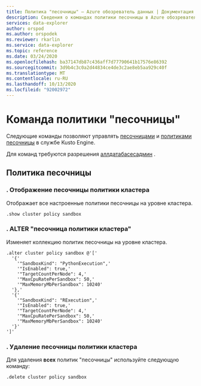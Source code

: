 ```yaml
---
title: Политика "песочницы" — Azure обозреватель данных | Документация Майкрософт
description: Сведения о командах политики песочницы в Azure обозреватель данных. См. статью как показать, настроить и удалить политики песочницы.
services: data-explorer
author: orspod
ms.author: orspodek
ms.reviewer: rkarlin
ms.service: data-explorer
ms.topic: reference
ms.date: 03/24/2020
ms.openlocfilehash: ba37147db87c436aff7d77790641b17576e86392
ms.sourcegitcommit: 3d9b4c3c0a2d44834ce4de3c2ae8eb5aa929c40f
ms.translationtype: MT
ms.contentlocale: ru-RU
ms.lasthandoff: 10/13/2020
ms.locfileid: "92002972"
---
```

# <a name="sandbox-policy-command"></a>Команда политики "песочницы"

Следующие команды позволяют управлять [песочницами](../concepts/sandboxes.md) и [политиками песочницы](sandboxpolicy.md) в службе Kusto Engine.

Для команд требуются разрешения [аллдатабасесадмин](access-control/role-based-authorization.md) .

## <a name="sandbox-policy"></a>Политика песочницы

### <a name="show-cluster-policy-sandbox"></a>. Отображение песочницы политики кластера

Отображает все настроенные политики песочницы на уровне кластера.

```kusto
.show cluster policy sandbox
```

### <a name="alter-cluster-policy-sandbox"></a>. ALTER "песочница политики кластера"

Изменяет коллекцию политик песочницы на уровне кластера.

```kusto
.alter cluster policy sandbox @'['
  '{'
    '"SandboxKind": "PythonExecution",'
    '"IsEnabled": true,'
    '"TargetCountPerNode": 4,'
    '"MaxCpuRatePerSandbox": 50,'
    '"MaxMemoryMbPerSandbox": 10240'
  '},'
  '{'
    '"SandboxKind": "RExecution",'
    '"IsEnabled": true,'
    '"TargetCountPerNode": 4,'
    '"MaxCpuRatePerSandbox": 50,'
    '"MaxMemoryMbPerSandbox": 10240'
  '}'
']'
```

### <a name="drop-cluster-policy-sandbox"></a>. Удаление песочницы политики кластера

Для удаления **всех** политик "песочницы" используйте следующую команду:

```kusto
.delete cluster policy sandbox
```
